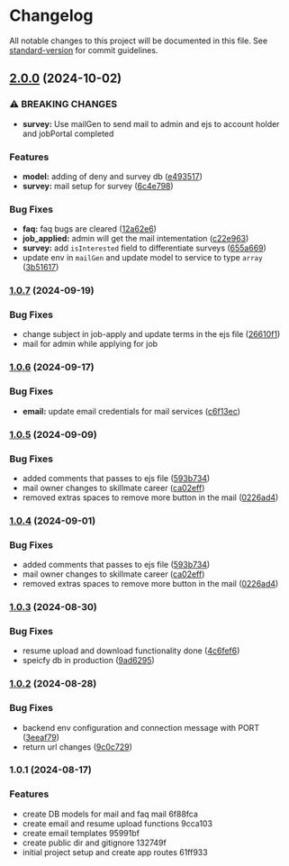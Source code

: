 # Changelog

All notable changes to this project will be documented in this file. See [standard-version](https://github.com/conventional-changelog/standard-version) for commit guidelines.

## [2.0.0](https://www.github.com/skillmatedev/api/compare/v1.0.7...v2.0.0) (2024-10-02)


### ⚠ BREAKING CHANGES

* **survey:** Use mailGen to send mail to admin and ejs to account holder and jobPortal completed

### Features

* **model:** adding of deny and survey db ([e493517](https://www.github.com/skillmatedev/api/commit/e4935178509be83b0a27fcb0bee53a6e3b633350))
* **survey:** mail setup for survey ([6c4e798](https://www.github.com/skillmatedev/api/commit/6c4e7983de7a33e1f7d43750de342cd048378b0d))


### Bug Fixes

* **faq:** faq bugs are cleared ([12a62e6](https://www.github.com/skillmatedev/api/commit/12a62e64e42542a1698f904082fa600d4cc2ec9c))
* **job_applied:** admin will get the mail intementation ([c22e963](https://www.github.com/skillmatedev/api/commit/c22e96374fa0935bf872b4e7c6385b7ad8affda6))
* **survey:** add `isInterested` field to differentiate surveys ([655a669](https://www.github.com/skillmatedev/api/commit/655a669f6148a43dbb5eb44762cfa02ae17dbf61))
* update env in `mailGen` and update model to service to type `array` ([3b51617](https://www.github.com/skillmatedev/api/commit/3b5161714ce59e6f3be1c9f82b2515af780281a8))

### [1.0.7](https://github.com-work/skillmatedev/api/compare/v1.0.6...v1.0.7) (2024-09-19)


### Bug Fixes

* change subject in job-apply and update terms in the ejs file ([26610f1](https://github.com-work/skillmatedev/api/commit/26610f12cde089808587bcddcdff713fa5dee801))
* mail for admin while applying for job

### [1.0.6](https://github.com-work/skillmatedev/api/compare/v1.0.5...v1.0.6) (2024-09-17)


### Bug Fixes

* **email:** update email credentials for mail services ([c6f13ec](https://github.com-work/skillmatedev/api/commit/c6f13ec7fbab49729ad3c56942c5501a73d88caa))

### [1.0.5](https://github.com-work/skillmatedev/api/compare/v1.0.3...v1.0.5) (2024-09-09)


### Bug Fixes

* added comments that passes to ejs file ([593b734](https://github.com-work/skillmatedev/api/commit/593b73408fb9a1dacf2a8f0bf8eb1057a765205c))
* mail owner changes to skillmate career ([ca02eff](https://github.com-work/skillmatedev/api/commit/ca02eff1295186ad26d01e03519b36dfbaf49095))
* removed extras spaces to remove more button in the mail ([0226ad4](https://github.com-work/skillmatedev/api/commit/0226ad4895fb3f563365870b0747ec61aeda64a4))

### [1.0.4](https://github.com-work/skillmatedev/api/compare/v1.0.3...v1.0.4) (2024-09-01)


### Bug Fixes

* added comments that passes to ejs file ([593b734](https://github.com-work/skillmatedev/api/commit/593b73408fb9a1dacf2a8f0bf8eb1057a765205c))
* mail owner changes to skillmate career ([ca02eff](https://github.com-work/skillmatedev/api/commit/ca02eff1295186ad26d01e03519b36dfbaf49095))
* removed extras spaces to remove more button in the mail ([0226ad4](https://github.com-work/skillmatedev/api/commit/0226ad4895fb3f563365870b0747ec61aeda64a4))

### [1.0.3](https://github.com-work/skillmatedev/api/compare/v1.0.2...v1.0.3) (2024-08-30)


### Bug Fixes

* resume upload and download functionality done ([4c6fef6](https://github.com-work/skillmatedev/api/commit/4c6fef65341e5564f356e466f1d11c141497b23c))
* speicfy db in production ([9ad6295](https://github.com-work/skillmatedev/api/commit/9ad6295780f13878e99a4df7e5b81687d68bebd0))

### [1.0.2](https://github.com-work/skillmatedev/api/compare/v1.0.1...v1.0.2) (2024-08-28)


### Bug Fixes

* backend env configuration and connection message with PORT ([3eeaf79](https://github.com-work/skillmatedev/api/commit/3eeaf79f336431b604ffa4995ac09e992ff78d9b))
* return url changes ([9c0c729](https://github.com-work/skillmatedev/api/commit/9c0c729ae4fd1e0661276f3271b18537ff3bc240))

### 1.0.1 (2024-08-17)


### Features

* create DB models for mail and faq mail 6f88fca
* create email and resume upload functions 9cca103
* create email templates 95991bf
* create public dir and gitignore 132749f
* initial project setup and create app routes 61ff933
